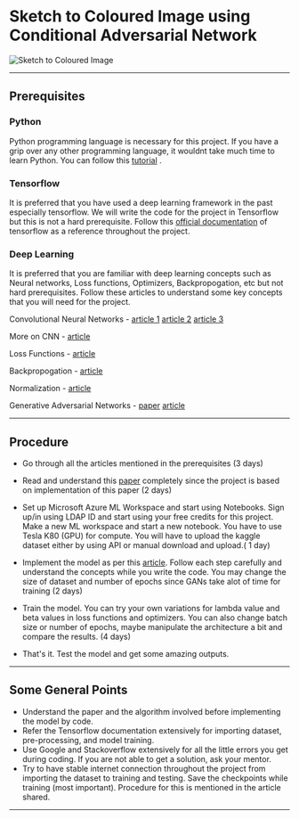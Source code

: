 # Sketch to Coloured Image using Conditional Adversarial Network

![Sketch to Coloured Image](https://miro.medium.com/max/2400/1*sOHB4IYP-a1T2qBcZCoPow.jpeg)

<hr>

## Prerequisites

### Python 

Python programming language is necessary for this project. If you have a grip over any other programming language, it wouldnt take much time to learn Python. You can follow this [tutorial](https://github.com/wncc/learners-space/tree/master/Python) .

###  Tensorflow

It is preferred that you have used a deep learning framework in the past especially tensorflow. We will write the code for the project in Tensorflow but this is not a hard prerequisite. Follow this [official documentation](https://www.tensorflow.org/api_docs/python/tf/all_symbols) of tensorflow as a reference throughout the project.

### Deep Learning

It is preferred that you are familiar with deep learning concepts such as Neural networks, Loss functions, Optimizers, Backpropogation, etc but not hard prerequisites. Follow these articles to understand some key concepts that you will need for the project.

Convolutional Neural Networks - [article 1](https://medium.com/@RaghavPrabhu/understanding-of-convolutional-neural-network-cnn-deep-learning-99760835f148) [article 2](https://adeshpande3.github.io/adeshpande3.github.io/A-Beginner's-Guide-To-Understanding-Convolutional-Neural-Networks/) [article 3](https://medium.com/datadriveninvestor/convolutional-neural-network-cnn-simplified-ecafd4ee52c5)

More on CNN - [article](https://stanford.edu/~shervine/teaching/cs-230/cheatsheet-convolutional-neural-networks)

Loss Functions - [article](https://towardsdatascience.com/understanding-different-loss-functions-for-neural-networks-dd1ed0274718)

Backpropogation - [article](https://medium.com/@pavisj/convolutions-and-backpropagations-46026a8f5d2c)

Normalization - [article](https://medium.com/techspace-usict/normalization-techniques-in-deep-neural-networks-9121bf100d8)

Generative Adversarial Networks - [paper](https://arxiv.org/pdf/1406.2661.pdf) [article](https://machinelearningmastery.com/what-are-generative-adversarial-networks-gans/)


<hr>

## Procedure

- Go through all the articles mentioned in the prerequisites (3 days)

- Read and understand this [paper](https://arxiv.org/pdf/1611.07004.pdf) completely since the project is based on implementation of this paper (2 days)

- Set up Microsoft Azure ML Workspace and start using Notebooks. Sign up/in using LDAP ID and start using your free credits for this project. Make a new ML workspace and start a new notebook. You have to use Tesla K80 (GPU) for compute. You will have to upload the kaggle dataset either by using API or manual download and upload.( 1 day)

- Implement the model as per this [article](https://towardsdatascience.com/generative-adversarial-networks-gans-89ef35a60b69). Follow each step carefully and understand the concepts while you write the code. You may change the size of dataset and number of epochs since GANs take alot of time for training (2 days)

- Train the model. You can try your own variations for lambda value and beta values in loss functions and optimizers. You can also change batch size or number of epochs, maybe manipulate the architecture a bit and compare the results. (4 days)

- That's it. Test the model and get some amazing outputs.

<hr>

## Some General Points

- Understand the paper and the algorithm involved before implementing the model by code.
- Refer the Tensorflow documentation extensively for importing dataset, pre-processing, and model training.
- Use Google and Stackoverflow extensively for all the little errors you get during coding. If you are not able to get a solution, ask your mentor.
- Try to have stable internet connection throughout the project from importing the dataset to training and testing. Save the checkpoints while training (most important). Procedure for this is mentioned in the article shared.

<hr>

<h3 align="centrer><Happy Coding !</h3>
